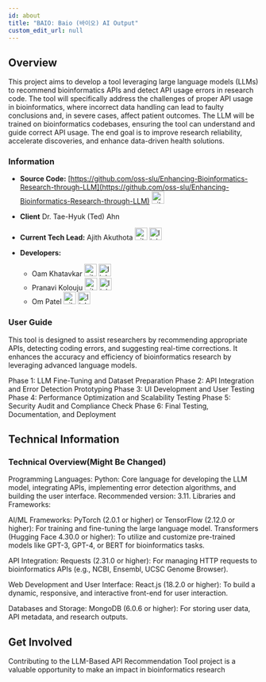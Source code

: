 ```yaml
---
id: about
title: "BAIO: Baio (바이오) AI Output"
custom_edit_url: null
---
```


## Overview

This project aims to develop a tool leveraging large language models (LLMs) to recommend bioinformatics APIs and detect API usage errors in research code. The tool will specifically address the challenges of proper API usage in bioinformatics, where incorrect data handling can lead to faulty conclusions and, in severe cases, affect patient outcomes. The LLM will be trained on bioinformatics codebases, ensuring the tool can understand and guide correct API usage. The end goal is to improve research reliability, accelerate discoveries, and enhance data-driven health solutions.

### Information

- **Source Code:** [https://github.com/oss-slu/Enhancing-Bioinformatics-Research-through-LLM](https://github.com/oss-slu/Enhancing-Bioinformatics-Research-through-LLM) [<img src="/img/git-alt.svg" alt="git" width="25" height="25" />](https://github.com/oss-slu/Enhancing-Bioinformatics-Research-through-LLM)

- **Client** Dr. Tae-Hyuk (Ted) Ahn

- **Current Tech Lead:** Ajith Akuthota [<img src="/img/github.svg" alt="github" width="25" height="25" />](https://github.com/AjithAkuthota23) [<img src="/img/linkedin.svg" alt="linkedin" width="25" height="25" />](https://www.linkedin.com/in/ajith-akuthota-4693081a8/)

- **Developers:**
  - Oam Khatavkar [<img src="/img/github.svg" alt="github" width="25" height="25" />](https://github.com/oam67) [<img src="/img/linkedin.svg" alt="linkedin" width="25" height="25" />](https://www.linkedin.com/in/oam-khatavkar-557775278/)
  -  Pranavi Kolouju [<img src="/img/github.svg" alt="github" width="25" height="25" />](https://github.com/PranaviKolouju) [<img src="/img/linkedin.svg" alt="linkedin" width="25" height="25" />](https://www.linkedin.com/in/pranavi-kolouju-a77582247/)
  - Om Patel [<img src="/img/github.svg" alt="github" width="25" height="25" />](https://github.com/Omp06) [<img src="/img/linkedin.svg" alt="linkedin" width="25" height="25" />](https://www.linkedin.com/in/om-patel-73a0b220a/) 

### User Guide

This tool is designed to assist researchers by recommending appropriate APIs, detecting coding errors, and suggesting real-time corrections. It enhances the accuracy and efficiency of bioinformatics research by leveraging advanced language models.

Phase 1: LLM Fine-Tuning and Dataset Preparation
Phase 2: API Integration and Error Detection Prototyping
Phase 3: UI Development and User Testing
Phase 4: Performance Optimization and Scalability Testing
Phase 5: Security Audit and Compliance Check
Phase 6: Final Testing, Documentation, and Deployment

## Technical Information

### Technical Overview(Might Be Changed)

Programming Languages:
Python: Core language for developing the LLM model, integrating APIs, implementing error detection algorithms, and building the user interface. Recommended version: 3.11.
Libraries and Frameworks:

AI/ML Frameworks:
PyTorch (2.0.1 or higher) or TensorFlow (2.12.0 or higher): For training and fine-tuning the large language model.
Transformers (Hugging Face 4.30.0 or higher): To utilize and customize pre-trained models like GPT-3, GPT-4, or BERT for bioinformatics tasks.

API Integration:
Requests (2.31.0 or higher): For managing HTTP requests to bioinformatics APIs (e.g., NCBI, Ensembl, UCSC Genome Browser).

Web Development and User Interface:
React.js (18.2.0 or higher): To build a dynamic, responsive, and interactive front-end for user interaction.

Databases and Storage:
MongoDB (6.0.6 or higher): For storing user data, API metadata, and research outputs.

## Get Involved
Contributing to the LLM-Based API Recommendation Tool project is a valuable opportunity to make an impact in bioinformatics research